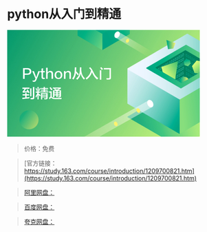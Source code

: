 # python从入门到精通

![img](../../../assets/study163/free/f7e5c22212954a2dab1e496aa3870eeb.jpg)

> 价格：免费

> [官方链接：https://study.163.com/course/introduction/1209700821.htm](https://study.163.com/course/introduction/1209700821.htm)

> [阿里网盘：]()

> [百度网盘：]()

> [夸克网盘：]()
